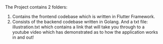 The Project contains 2 folders:
 1. Contains the frontend codebase which is written in Flutter Framework.
 2. Consists of the backend codebase written in Golang.
And a txt file: illustration.txt which contains a link that will take you through to a youtube video which has demonstrated as to how the application works in and out! 
